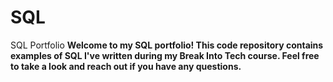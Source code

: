# SQL
SQL Portfolio
**Welcome to my SQL portfolio! This code repository contains examples of SQL I've written during my Break Into Tech course. Feel free to take a look and reach out if you have any questions.**
